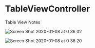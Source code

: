 # TableViewController

Table View Notes



![Screen Shot 2020-01-08 at 0 36 02](https://user-images.githubusercontent.com/24994818/71955790-e5575d80-31ae-11ea-9fae-077b995642e9.png)

![Screen Shot 2020-01-08 at 0 38 20](https://user-images.githubusercontent.com/24994818/71955890-30717080-31af-11ea-8973-7e1919d73bb9.png)
